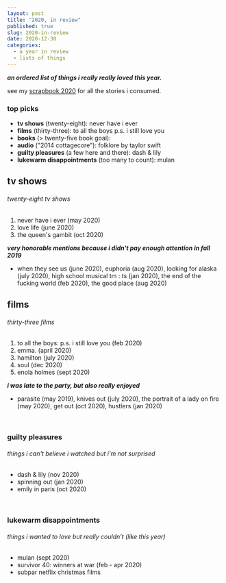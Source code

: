 ```yaml
---
layout: post
title: "2020, in review"
published: true
slug: 2020-in-review
date: 2020-12-30
categories:
  - a year in review
  - lists of things
---
```


***an ordered list of things i really really loved this year.*** 



see my [scrapbook 2020](https://scrapbook.kellyluo.me/#/)  for all the stories i consumed. 

### top picks

- **tv shows** (twenty-eight): never have i ever
- **films** (thirty-three): to all the boys p.s. i still love you
- **books** (> twenty-five book goal): 
- **audio** ("2014 cottagecore"): folklore by taylor swift
- **guilty pleasures** (a few here and there): dash & lily
- **lukewarm disappointments**  (too many to count): mulan



<!--more-->

## tv shows 

###### twenty-eight tv shows

1. never have i ever (may 2020)
2. love life (june 2020)
3. the queen's gambit (oct 2020)

***very honorable mentions because i didn't pay enough attention in fall 2019***

- when they see us (june 2020), euphoria (aug 2020), looking for alaska (july 2020), high school musical tm : ts (jan 2020), the end of the fucking world (feb 2020), the good place (aug 2020)

## films 

###### thirty-three films

1. to all the boys: p.s. i still love you (feb 2020)
2. emma. (april 2020)
3. hamilton (july 2020)
4. soul (dec 2020)
5. enola holmes (sept 2020)

***i was late to the party, but also really enjoyed***

- parasite (may 2019), knives out (july 2020), the portrait of a lady on fire (may 2020), get out (oct 2020), hustlers (jan 2020)

<br />

### guilty pleasures

###### things i can't believe i watched but i'm not surprised

- dash & lily (nov 2020)
- spinning out (jan 2020)
- emily in paris (oct 2020)

<br />

### lukewarm disappointments

###### things i wanted to love but really couldn’t (like this year)

- mulan (sept 2020)
- survivor 40: winners at war (feb - apr 2020)
- subpar netflix christmas films

 <br />